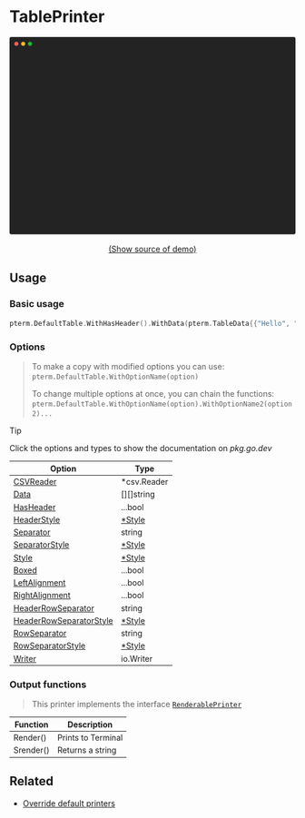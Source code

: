 # TablePrinter

<!--
Replace all of the following strings with the current printer.
     table Table TablePrinter DefaultTable
-->

![TablePrinter Example](https://raw.githubusercontent.com/pterm/pterm/master/_examples/table/animation.svg)

<p align="center"><a href="https://github.com/Sion-L/pterm/blob/master/_examples/table/main.go" target="_blank">(Show source of demo)</a></p>

## Usage

### Basic usage

```go
pterm.DefaultTable.WithHasHeader().WithData(pterm.TableData{{"Hello", "World"}}).Render()
```

### Options

> To make a copy with modified options you can use:
> `pterm.DefaultTable.WithOptionName(option)`
>
> To change multiple options at once, you can chain the functions:
> `pterm.DefaultTable.WithOptionName(option).WithOptionName2(option2)...`

> [!TIP]
> Click the options and types to show the documentation on _pkg.go.dev_

| Option                                                                                                        | Type                                                       |
| ------------------------------------------------------------------------------------------------------------- | ---------------------------------------------------------- |
| [CSVReader](https://pkg.go.dev/github.com/Sion-L/pterm#TablePrinter.WithCSVReader)                             | \*csv.Reader                                               |
| [Data](https://pkg.go.dev/github.com/Sion-L/pterm#TablePrinter.WithData)                                       | [][]string                                                 |
| [HasHeader](https://pkg.go.dev/github.com/Sion-L/pterm#TablePrinter.WithHasHeader)                             | ...bool                                                    |
| [HeaderStyle](https://pkg.go.dev/github.com/Sion-L/pterm#TablePrinter.WithHeaderStyle)                         | [\*Style](https://pkg.go.dev/github.com/Sion-L/pterm#Style) |
| [Separator](https://pkg.go.dev/github.com/Sion-L/pterm#TablePrinter.WithSeparator)                             | string                                                     |
| [SeparatorStyle](https://pkg.go.dev/github.com/Sion-L/pterm#TablePrinter.WithSeparatorStyle)                   | [\*Style](https://pkg.go.dev/github.com/Sion-L/pterm#Style) |
| [Style](https://pkg.go.dev/github.com/Sion-L/pterm#TablePrinter.WithStyle)                                     | [\*Style](https://pkg.go.dev/github.com/Sion-L/pterm#Style) |
| [Boxed](https://pkg.go.dev/github.com/Sion-L/pterm#TablePrinter.WithBoxed)                                     | ...bool                                                    |
| [LeftAlignment](https://pkg.go.dev/github.com/Sion-L/pterm#TablePrinter.WithLeftAlignment)                     | ...bool                                                    |
| [RightAlignment](https://pkg.go.dev/github.com/Sion-L/pterm#TablePrinter.WithRightAlignment)                   | ...bool                                                    |
| [HeaderRowSeparator](https://pkg.go.dev/github.com/Sion-L/pterm#TablePrinter.WithHeaderRowSeparator)           | string                                                     |
| [HeaderRowSeparatorStyle](https://pkg.go.dev/github.com/Sion-L/pterm#TablePrinter.WithHeaderRowSeparatorStyle) | [\*Style](https://pkg.go.dev/github.com/Sion-L/pterm#Style) |
| [RowSeparator](https://pkg.go.dev/github.com/Sion-L/pterm#TablePrinter.WithRowSeparator)                       | string                                                     |
| [RowSeparatorStyle](https://pkg.go.dev/github.com/Sion-L/pterm#TablePrinter.WithRowSeparatorStyle)             | [\*Style](https://pkg.go.dev/github.com/Sion-L/pterm#Style) |
| [Writer](https://pkg.go.dev/github.com/Sion-L/pterm#TablePrinter.WithWriter)                                   | io.Writer                                                  |

### Output functions

> This printer implements the interface [`RenderablePrinter`](https://github.com/Sion-L/pterm/blob/master/interface_renderable_printer.go)

| Function  | Description        |
| --------- | ------------------ |
| Render()  | Prints to Terminal |
| Srender() | Returns a string   |

## Related

- [Override default printers](docs/customizing/override-default-printer.md)
